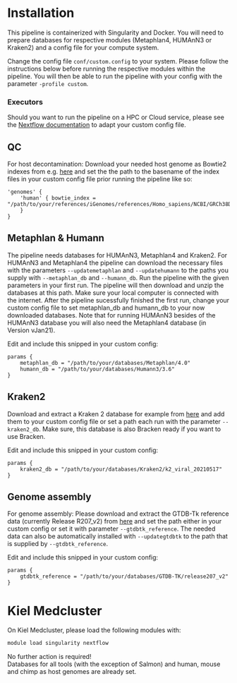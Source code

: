 # Installation

This pipeline is containerized with Singularity and Docker. You will need to prepare databases for respective modules (Metaphlan4, HUMAnN3 or Kraken2) and a config file for your compute system.




Change the config file `conf/custom.config` to your system. Please follow the instructions below before running the respective modules within the pipeline. You will then be able to run the pipeline with your config with the parameter `-profile custom`. <br />

### Executors
Should you want to run the pipeline on a HPC or Cloud service, please see the [Nextflow documentation](https://www.nextflow.io/docs/latest/executor.html) to adapt your custom config file.

## QC
For host decontamination: Download your needed host genome as Bowtie2 indexes from e.g. [here](https://benlangmead.github.io/aws-indexes/bowtie) and set the the path to the  basename of the index files in your custom config file prior running the pipeline like so:
```
'genomes' {
	'human' { bowtie_index = "/path/to/your/references/iGenomes/references/Homo_sapiens/NCBI/GRCh38Decoy/Sequence/Bowtie2Index/genome"
	}
}
```
## Metaphlan & Humann
The pipeline needs databases for HUMAnN3, Metaphlan4 and Kraken2. For HUMAnN3 and Metaphlan4 the pipeline can download the necessary files with the parameters `--updatemetaphlan` and `--updatehumann` to the paths you supply with `--metaphlan_db` and `--humann_db`. 
Run the pipeline with the given parameters in your first run. The pipeline will then download and unzip the databases at this path. Make sure your local computer is connected with the internet. After the pipeline sucessfully finished the first run, change your custom config file to set metaphlan_db and humann_db to your now downloaded databases. Note that for running HUMAnN3 besides of the HUMAnN3 database you will also need the Metaphlan4 database (in Version vJan21).

Edit and include this snipped in your custom config:
```
params {
	metaphlan_db = "/path/to/your/databases/Metaphlan/4.0"
	humann_db = "/path/to/your/databases/Humann3/3.6"
}
```

## Kraken2
Download and extract a Kraken 2 database for example from [here](https://benlangmead.github.io/aws-indexes/k2) and add them to your custom config file or set a path each run with the parameter `--kraken2_db`. Make sure, this database is also Bracken ready if you want to use Bracken.

Edit and include this snipped in your custom config:
```
params {
	kraken2_db = "/path/to/your/databases/Kraken2/k2_viral_20210517"
}
```

## Genome assembly
For genome assembly: Please download and extract the GTDB-Tk reference data (currently Release R207_v2) from [here](https://ecogenomics.github.io/GTDBTk/installing/index.html#gtdb-tk-reference-data) and set the path either in your custom config or set it with parameter `--gtdbtk_reference`. The needed data can also be automatically installed with `--updategtdbtk` to the path that is supplied by `--gtdbtk_reference`.

Edit and include this snipped in your custom config:
```
params {
	gtdbtk_reference = "/path/to/your/databases/GTDB-TK/release207_v2"
}
```

# Kiel Medcluster
On Kiel Medcluster, please load the following modules with:
```bash
module load singularity nextflow
```

No further action is required! <br />
Databases for all tools (with the exception of Salmon) and human, mouse and chimp as host genomes are already set.
